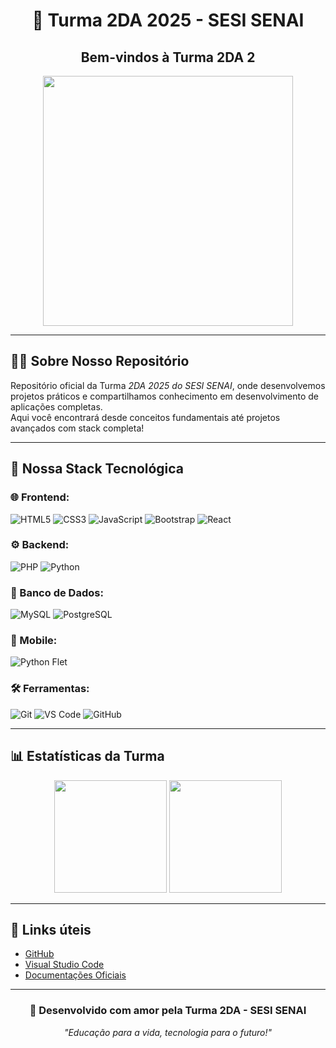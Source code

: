 <h1 align="center">🚀 Turma 2DA 2025 - SESI SENAI</h1>
<h2 align="center">Bem-vindos à Turma 2DA 2</h2>

<p align="center">
  <img src="https://cdn.dribbble.com/users/1162077/screenshots/3848914/programmer.gif" width="400px">
</p>

---

## 👨‍🏫 Sobre Nosso Repositório

Repositório oficial da Turma *2DA 2025 do SESI SENAI*, onde desenvolvemos projetos práticos e compartilhamos conhecimento em desenvolvimento de aplicações completas.  
Aqui você encontrará desde conceitos fundamentais até projetos avançados com stack completa!

---

## 🚀 Nossa Stack Tecnológica

### 🌐 Frontend:
![HTML5](https://img.shields.io/badge/HTML5-E34F26?style=for-the-badge&logo=html5&logoColor=white)
![CSS3](https://img.shields.io/badge/CSS3-1572B6?style=for-the-badge&logo=css3&logoColor=white)
![JavaScript](https://img.shields.io/badge/JavaScript-yellow?style=for-the-badge&logo=javascript&logoColor=black)
![Bootstrap](https://img.shields.io/badge/Bootstrap-7952B3?style=for-the-badge&logo=bootstrap&logoColor=white)
![React](https://img.shields.io/badge/React-20232A?style=for-the-badge&logo=react&logoColor=61DAFB)

### ⚙️ Backend:
![PHP](https://img.shields.io/badge/PHP-777BB4?style=for-the-badge&logo=php&logoColor=white)
![Python](https://img.shields.io/badge/Python-3776AB?style=for-the-badge&logo=python&logoColor=white)

### 🧠 Banco de Dados:
![MySQL](https://img.shields.io/badge/MySQL-005C84?style=for-the-badge&logo=mysql&logoColor=white)
![PostgreSQL](https://img.shields.io/badge/PostgreSQL-4169E1?style=for-the-badge&logo=postgresql&logoColor=white)

### 📱 Mobile:
![Python Flet](https://img.shields.io/badge/Flet-000000?style=for-the-badge&logo=python&logoColor=white)

### 🛠️ Ferramentas:
![Git](https://img.shields.io/badge/GIT-F05032?style=for-the-badge&logo=git&logoColor=white)
![VS Code](https://img.shields.io/badge/VS--Code-007ACC?style=for-the-badge&logo=visual-studio-code&logoColor=white)
![GitHub](https://img.shields.io/badge/GitHub-181717?style=for-the-badge&logo=github&logoColor=white)

---

## 📊 Estatísticas da Turma

<p align="center">
  <img height="180em" src="https://github-readme-stats.vercel.app/api?username=SEU_USUARIO&show_icons=true&theme=radical" />
  <img height="180em" src="https://github-readme-stats.vercel.app/api/top-langs/?username=SEU_USUARIO&layout=compact&theme=radical"/>
</p>

---

## 🔗 Links úteis

- [GitHub](https://github.com/SEU_USUARIO)
- [Visual Studio Code](https://code.visualstudio.com/)
- [Documentações Oficiais](https://developer.mozilla.org/pt-BR/)

---

<h3 align="center">💜 Desenvolvido com amor pela Turma 2DA - SESI SENAI</h3>
<p align="center"><i>"Educação para a vida, tecnologia para o futuro!"</i></p>
